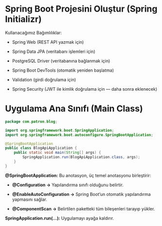 # Spring Boot Projesini Oluştur (Spring Initializr)

Kullanacağımız Bağımlılıklar:

- Spring Web (REST API yazmak için)

- Spring Data JPA (veritabanı işlemleri için)

- PostgreSQL Driver (veritabanına bağlanmak için)

- Spring Boot DevTools (otomatik yeniden başlatma)

- Validation (girdi doğrulama için)

- Spring Security (JWT ile kimlik doğrulama için — daha sonra eklenecek)



# Uygulama Ana Sınıfı (Main Class)

```java
package com.patron.blog;

import org.springframework.boot.SpringApplication;
import org.springframework.boot.autoconfigure.SpringBootApplication;

@SpringBootApplication
public class BlogApiApplication {
    public static void main(String[] args) {
        SpringApplication.run(BlogApiApplication.class, args);
    }
}
```

__@SpringBootApplication:__ Bu anotasyon, üç temel anotasyonu birleştirir:

- __@Configuration →__ Yapılandırma sınıfı olduğunu belirtir.

- __@EnableAutoConfiguration →__ Spring Boot’un otomatik yapılandırma yapmasını sağlar.

- __@ComponentScan →__ Belirtilen paketteki tüm bileşenleri tarayıp yükler.

__SpringApplication.run(...):__ Uygulamayı ayağa kaldırır.

